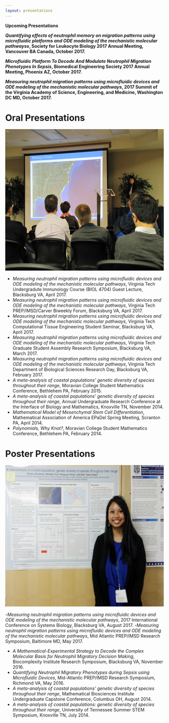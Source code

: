 ```yaml
---
layout: presentations
---
```


**Upcoming Presentations**

***Quantifying effects of neutrophil memory on migration patterns using microfluidic platforms and ODE modeling of the mechanistic molecular pathwayss*, Society for Leukocyte Biology 2017 Annual Meeting, Vancouver BA Canada, October 2017.**

***Microfluidic Platform To Decode And Modulate Neutrophil Migration Phenotypes In Sepsis*, Biomedical Engineering Society 2017 Annual Meeting, Phoenix AZ, October 2017.**

***Measuring neutrophil migration patterns using microfluidic devices and ODE modeling of the mechanistic molecular pathways*, 2017 Summit of the Virginia Academy of Science, Engineering, and Medicine, Washington DC MD, October 2017.**

# Oral Presentations
<center><img src="/assets/img/NIMBioS-Presentation.jpg" width="600" height="450"></center>

- *Measuring neutrophil migration patterns using microfluidic devices and ODE modeling of the mechanistic molecular pathways*, Virginia Tech Undergradute Immunology Course (BIOL 4704) Guest Lecture, Blacksburg VA, April 2017.
- *Measuring neutrophil migration patterns using microfluidic devices and ODE modeling of the mechanistic molecular pathways*, Virginia Tech PREP/IMSD/Carver Biweekly Forum, Blacksburg VA, April 2017.
- *Measuring neutrophil migration patterns using microfluidic devices and ODE modeling of the mechanistic molecular pathways*, Virginia Tech Computational Tissue Engineering Student Seminar, Blacksburg VA, April 2017.
- *Measuring neutrophil migration patterns using microfluidic devices and ODE modeling of the mechanistic molecular pathways*, Virginia Tech Graduate Student Assembly Research Symposium, Blacksburg VA, March 2017.
- *Measuring neutrophil migration patterns using microfluidic devices and ODE modeling of the mechanistic molecular pathways*, Virginia Tech Department of Biological Sciences Research Day, Blacksburg VA, February 2017.
- *A meta-analysis of coastal populations’ genetic diversity of species throughout their range*, Moravian College Student Mathematics Conference, Bethlehem PA, February 2015.
- *A meta-analysis of coastal populations’ genetic diversity of species throughout their range*, Annual Undergraduate Research Conference at the Interface of Biology and Mathematics, Knoxville TN, November 2014.
- *Mathematical Model of Mesenchymal Stem Cell Differentiation*, Mathematical Association of America EPaDel Spring Meeting, Scranton PA, April 2014.
- *Polynomials, Why Knot?*, Moravian College Student Mathematics Conference, Bethlehem PA, February 2014.


# Poster Presentations
<center><img src="/assets/img/BORIBONG_MBI-Presentation.png" width="600" height="450"></center>

-*Measuring neutrophil migration patterns using microfluidic devices and ODE modeling of the mechanistic molecular pathways*, 2017 International Conference on Systems Biology, Blacksburg VA, August 2017.
-*Measuring neutrophil migration patterns using microfluidic devices and ODE modeling of the mechanistic molecular pathways*, Mid Atlantic PREP/IMSD Research Symposium, Baltimore MD, May 2017.
- *A Mathematical-Experimental Strategy to Decode the Complex Molecular Basis for Neutrophil Migratory Decision Making*, Biocomplexity Institute Research Symposium, Blacksburg VA, November 2016.
- *Quantifying Neutrophil Migratory Phenotypes during Sepsis using Microfluidic Devices*, Mid-Atlantic PREP/IMSD Research Symposium, Richmond VA, May 2016.
- *A meta-analysis of coastal populations’ genetic diversity of species throughout their range*, Mathematical Biosciences Institute Undergraduate Capstone Conference, Columbus OH, August 2014. 
- *A meta-analysis of coastal populations: genetic diversity of species throughout their range*, University of Tennessee Summer STEM Symposium, Knoxville TN, July 2014.
